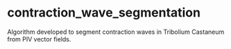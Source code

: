 # contraction_wave_segmentation
Algorithm developed to segment contraction waves in Tribolium Castaneum from PIV vector fields. 
